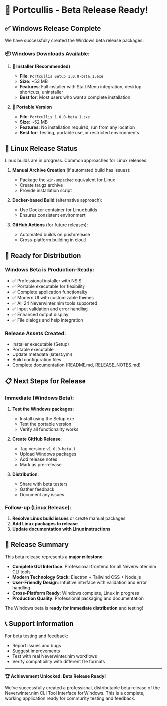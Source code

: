 # 🎉 Portcullis - Beta Release Ready!

## ✅ **Windows Release Complete**

We have successfully created the Windows beta release packages:

### 📦 **Windows Downloads Available:**

1. **🔧 Installer (Recommended)**

   - **File**: `Portcullis Setup 1.0.0-beta.1.exe`
   - **Size**: ~53 MB
   - **Features**: Full installer with Start Menu integration, desktop shortcuts, uninstaller
   - **Best for**: Most users who want a complete installation

2. **💼 Portable Version**
   - **File**: `Portcullis 1.0.0-beta.1.exe`
   - **Size**: ~52 MB
   - **Features**: No installation required, run from any location
   - **Best for**: Testing, portable use, or restricted environments

## 🐧 **Linux Release Status**

Linux builds are in progress. Common approaches for Linux releases:

1. **Manual Archive Creation** (if automated build has issues):

   - Package the `win-unpacked` equivalent for Linux
   - Create tar.gz archive
   - Provide installation script

2. **Docker-based Build** (alternative approach):

   - Use Docker container for Linux builds
   - Ensures consistent environment

3. **GitHub Actions** (for future releases):
   - Automated builds on push/release
   - Cross-platform building in cloud

## 🚀 **Ready for Distribution**

### **Windows Beta is Production-Ready:**

- ✅ Professional installer with NSIS
- ✅ Portable executable for flexibility
- ✅ Complete application functionality
- ✅ Modern UI with customizable themes
- ✅ All 24 Neverwinter.nim tools supported
- ✅ Input validation and error handling
- ✅ Enhanced output display
- ✅ File dialogs and help integration

### **Release Assets Created:**

- Installer executable (Setup)
- Portable executable
- Update metadata (latest.yml)
- Build configuration files
- Complete documentation (README.md, RELEASE_NOTES.md)

## 📋 **Next Steps for Release**

### **Immediate (Windows Beta):**

1. **Test the Windows packages**:
   - Install using the Setup.exe
   - Test the portable version
   - Verify all functionality works
2. **Create GitHub Release**:

   - Tag version: `v1.0.0-beta.1`
   - Upload Windows packages
   - Add release notes
   - Mark as pre-release

3. **Distribution**:
   - Share with beta testers
   - Gather feedback
   - Document any issues

### **Follow-up (Linux Release):**

1. **Resolve Linux build issues** or create manual packages
2. **Add Linux packages to release**
3. **Update documentation with Linux instructions**

## 🎯 **Release Summary**

This beta release represents a **major milestone**:

- **Complete GUI Interface**: Professional frontend for all Neverwinter.nim CLI tools
- **Modern Technology Stack**: Electron + Tailwind CSS + Node.js
- **User-Friendly Design**: Intuitive interface with validation and error handling
- **Cross-Platform Ready**: Windows complete, Linux in progress
- **Production Quality**: Professional packaging and documentation

The Windows beta is **ready for immediate distribution** and testing!

## 📞 **Support Information**

For beta testing and feedback:

- Report issues and bugs
- Suggest improvements
- Test with real Neverwinter.nim workflows
- Verify compatibility with different file formats

---

**🏆 Achievement Unlocked: Beta Release Ready!**

We've successfully created a professional, distributable beta release of the Neverwinter.nim CLI Tool Interface for Windows. This is a complete, working application ready for community testing and feedback.
